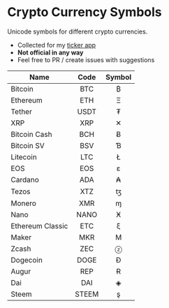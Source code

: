 # Crypto Currency Symbols

Unicode symbols for different crypto currencies.

* Collected for my [ticker app](http://yoni.ninja/cointick)
* **Not official in any way**
* Feel free to PR / create issues with suggestions

| Name            |  Code  | Symbol|
| --------------- |:------:|:-----:|
| Bitcoin         |BTC     |₿      |
| Ethereum        |ETH     |Ξ      |
| Tether          |USDT    |₮      |
| XRP             |XRP     |✕      |
| Bitcoin Cash    |BCH     |Ƀ      |
| Bitcoin SV      |BSV     |Ɓ      |
| Litecoin        |LTC     |Ł      |
| EOS             |EOS     |ε      |
| Cardano         |ADA     |₳      |
| Tezos           |XTZ     |ꜩ      |
| Monero          |XMR     |ɱ      |
| Nano            |NANO    |Ӿ      |
| Ethereum Classic|ETC     |ξ      |
| Maker           |MKR     |Μ      |
| Zcash           |ZEC     |ⓩ      |
| Dogecoin        |DOGE    |Ð      |
| Augur           |REP     |Ɍ      |
| Dai             |DAI     |◈      |
| Steem           |STEEM   |ȿ      |
